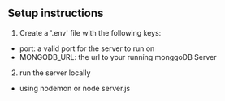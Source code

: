 ## Setup instructions

1. Create a '.env' file with the following keys:
- port: a valid port for the server to run on
- MONGODB_URL: the url to your running monggoDB Server
2. run the server locally
- using nodemon or node server.js